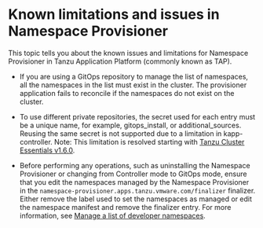 # Known limitations and issues in Namespace Provisioner

This topic tells you about the known issues and limitations for Namespace Provisioner in Tanzu Application Platform (commonly known as TAP).

- If you are using a GitOps repository to manage the list of namespaces, all the namespaces in the
list must exist in the cluster. The provisioner application fails to reconcile if the namespaces do
not exist on the cluster.

- To use different private repositories, the secret used for each entry must be a unique name, for
example, gitops_install, or additional_sources. Reusing the same secret is not supported due to a
limitation in kapp-controller.
Note: This limitation is resolved starting with [Tanzu Cluster Essentials v1.6.0](https://docs.vmware.com/en/Cluster-Essentials-for-VMware-Tanzu/1.6/cluster-essentials/release-notes.html#v160-2).

- Before performing any operations, such as uninstalling the Namespace Provisioner or changing
from Controller mode to GitOps mode, ensure that you edit the namespaces managed by the
Namespace Provisioner in the `namespace-provisioner.apps.tanzu.vmware.com/finalizer` finalizer.
Either remove the label used to set the namespaces as managed or edit the namespace manifest and
remove the finalizer entry. For more information, see
[Manage a list of developer namespaces](provision-developer-ns.hbs.md).
